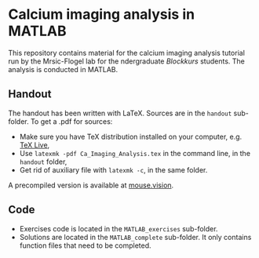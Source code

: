 # Calcium imaging analysis in MATLAB

This repository contains material for the calcium imaging analysis tutorial
run by the Mrsic-Flogel lab for the ndergraduate *Blockkurs* students. 
The analysis is conducted in MATLAB. 


## Handout

The handout has been written with LaTeX. Sources are in the `handout` sub-folder.
To get a .pdf for sources:

- Make sure you have TeX distribution installed on your computer, e.g.
  [TeX Live](https://www.tug.org/texlive/),
- Use `latexmk -pdf Ca_Imaging_Analysis.tex` in the command line, in the
  `handout` folder,
- Get rid of auxiliary file with `latexmk -c`, in the same folder.

A precompiled version is available at
[mouse.vision](http://mouse.vision/Ca_Imaging_Analysis.pdf).


## Code

- Exercises code is located in the `MATLAB_exercises` sub-folder.
- Solutions are located in the `MATLAB_complete` sub-folder. It only contains
  function files that need to be completed.


